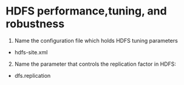 # HDFS performance,tuning, and robustness



1. Name the configuration file which holds HDFS tuning parameters
- hdfs-site.xml

2. Name the parameter that controls the replication factor in HDFS:
- dfs.replication
